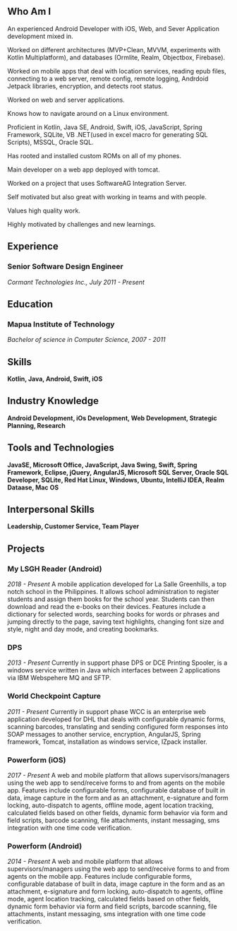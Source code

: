 ## Who Am I
An experienced Android Developer with iOS, Web, and Sever Application development mixed in.

Worked on different architectures (MVP+Clean, MVVM, experiments with Kotlin Multiplatform), and databases (Ormlite, Realm, Objectbox, Firebase).

Worked on mobile apps that deal with location services, reading epub files, connecting to a web server, remote config, remote logging, Andrdoid Jetpack libraries, encryption, and detects root status.

Worked on web and server applications.

Knows how to navigate around on a Linux environment.

Proficient in Kotlin, Java SE, Android, Swift, iOS, JavaScript, Spring Framework, SQLite, VB .NET(used in excel macro for generating SQL Scripts), MSSQL, Oracle SQL.

Has rooted and installed custom ROMs on all of my phones.

Main developer on a web app deployed with tomcat.

Worked on a project that uses SoftwareAG Integration Server.

Self motivated but also great with working in teams and with people.

Values high quality work.

Highly motivated by challenges and new learnings. 

## Experience
### Senior Software Design Engineer
_Cormant Technologies Inc., July 2011 - Present_

## Education
### Mapua Institute of Technology
_Bachelor of science in Computer Science, 2007 - 2011_

## Skills
**Kotlin, Java, Android, Swift, iOS**

## Industry Knowledge
**Android Development, iOs Development, Web Development, Strategic Planning, Research**

## Tools and Technologies
**JavaSE, Microsoft Office, JavaScript, Java Swing, Swift, Spring Framework, Eclipse, jQuery, AngularJS, Microsoft SQL Server, Oracle SQL Developer, SQLite, Red Hat Linux, Windows, Ubuntu, IntelliJ IDEA, Realm Dataase, Mac OS**

## Interpersonal Skills
**Leadership, Customer Service, Team Player**

## Projects
### My LSGH Reader (Android)
_2018 - Present_
A mobile application developed for La Salle Greenhills, a top notch school in the Philippines. It allows school administration to register students and assign them books for the school year. Students can then download and read the e-books on their devices. Features include a dictionary for selected words, searching books for words or phrases and jumping directly to the page, saving text highlights, changing font size and style, night and day mode, and creating bookmarks.

### DPS
_2013 - Present_
Currently in support phase DPS or DCE Printing Spooler, is a windows service written in Java which interfaces between 2 applications via IBM Webspehere MQ and SFTP.

### World Checkpoint Capture
_2011 - Present_
Currently in support phase WCC is an enterprise web application developed for DHL that deals with configurable dynamic forms, scanning barcodes, translating and sending configured form responses into SOAP messages to another service, encryption, AngularJS, Spring framework, Tomcat, installation as windows service, IZpack installer.

### Powerform (iOS)
_2017 - Present_
A web and mobile platform that allows supervisors/managers using the web app to send/receive forms to and from agents on the mobile app. Features include configurable forms, configurable database of built in data, image capture in the form and as an attachment, e-signature and form locking, auto-dispatch to agents, offline mode, agent location tracking, calculated fields based on other fields, dynamic form behavior via form and field scripts, barcode scanning, file attachments, instant messaging, sms integration with one time code verification.

### Powerform (Android)
_2014 - Present_
A web and mobile platform that allows supervisors/managers using the web app to send/receive forms to and from agents on the mobile app. Features include configurable forms, configurable database of built in data, image capture in the form and as an attachment, e-signature and form locking, auto-dispatch to agents, offline mode, agent location tracking, calculated fields based on other fields, dynamic form behavior via form and field scripts, barcode scanning, file attachments, instant messaging, sms integration with one time code verification.
